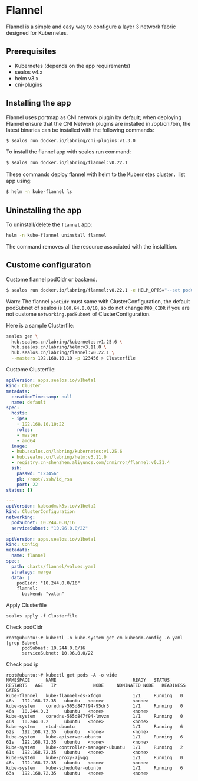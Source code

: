 # Flannel

Flannel is a simple and easy way to configure a layer 3 network fabric designed for Kubernetes.

## Prerequisites

- Kubernetes (depends on the app requirements)
- sealos v4.x
- helm v3.x
- cni-plugins

## Installing the app

Flannel uses portmap as CNI network plugin by default; when deploying Flannel ensure that the CNI Network plugins are installed in /opt/cni/bin, the latest binaries can be installed with the following commands:
```
$ sealos run docker.io/labring/cni-plugins:v1.3.0
```

To install the flannel app with sealos run  command:

```bash
$ sealos run docker.io/labring/flannel:v0.22.1
```

These commands deploy flannel with helm to the Kubernetes cluster，list app using:

```bash
$ helm -n kube-flannel ls
```

## Uninstalling the app

To uninstall/delete the `flannel` app:

```bash
helm -n kube-flannel uninstall flannel
```

The command removes all the resource associated with the installtion.

## Custome configuraton

Custome  flannel podCidr or backend.

```bash
$ sealos run docker.io/labring/flannel:v0.22.1 -e HELM_OPTS="--set podCidr=10.244.0.0/16"
```

Warn: The flannel `podCidr` must same with ClusterConfiguration, the default podSubnet of sealos is `100.64.0.0/10`, so do not change `POD_CIDR` if you are not custome `networking.podSubnet`  of ClusterConfiguration.

Here is a sample Clusterfile:

```bash
sealos gen \
  hub.sealos.cn/labring/kubernetes:v1.25.6 \
  hub.sealos.cn/labring/helm:v3.11.0 \
  hub.sealos.cn/labring/flannel:v0.22.1 \
  --masters 192.168.10.10 -p 123456 > Clusterfile
```

Custome Clusterfile:

```yaml
apiVersion: apps.sealos.io/v1beta1
kind: Cluster
metadata:
  creationTimestamp: null
  name: default
spec:
  hosts:
  - ips:
    - 192.168.10.10:22
    roles:
    - master
    - amd64
  image:
  - hub.sealos.cn/labring/kubernetes:v1.25.6
  - hub.sealos.cn/labring/helm:v3.11.0
  - registry.cn-shenzhen.aliyuncs.com/cnmirror/flannel:v0.21.4
  ssh:
    passwd: "123456"
    pk: /root/.ssh/id_rsa
    port: 22
status: {}

---
apiVersion: kubeadm.k8s.io/v1beta2
kind: ClusterConfiguration
networking:
  podSubnet: 10.244.0.0/16
  serviceSubnet: "10.96.0.0/22"
---
apiVersion: apps.sealos.io/v1beta1
kind: Config
metadata:
  name: flannel
spec:
  path: charts/flannel/values.yaml
  strategy: merge
  data: |
    podCidr: "10.244.0.0/16"
    flannel:
      backend: "vxlan"
```

Apply Clusterfile

```
sealos apply -f Clusterfile
```

Check podCidr

```
root@ubuntu:~# kubectl -n kube-system get cm kubeadm-config -o yaml |grep Subnet
      podSubnet: 10.244.0.0/16
      serviceSubnet: 10.96.0.0/22
```

Check pod ip

```
root@ubuntu:~# kubectl get pods -A -o wide
NAMESPACE      NAME                             READY   STATUS    RESTARTS   AGE   IP              NODE     NOMINATED NODE   READINESS GATES
kube-flannel   kube-flannel-ds-xfdqm            1/1     Running   0          46s   192.168.72.35   ubuntu   <none>           <none>
kube-system    coredns-565d847f94-95dr5         1/1     Running   0          46s   10.244.0.3      ubuntu   <none>           <none>
kube-system    coredns-565d847f94-lmvzm         1/1     Running   0          46s   10.244.0.2      ubuntu   <none>           <none>
kube-system    etcd-ubuntu                      1/1     Running   6          62s   192.168.72.35   ubuntu   <none>           <none>
kube-system    kube-apiserver-ubuntu            1/1     Running   6          61s   192.168.72.35   ubuntu   <none>           <none>
kube-system    kube-controller-manager-ubuntu   1/1     Running   2          61s   192.168.72.35   ubuntu   <none>           <none>
kube-system    kube-proxy-7jvgg                 1/1     Running   0          46s   192.168.72.35   ubuntu   <none>           <none>
kube-system    kube-scheduler-ubuntu            1/1     Running   6          63s   192.168.72.35   ubuntu   <none>           <none>
```
